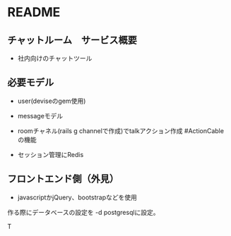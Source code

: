 # README
## チャットルーム　サービス概要

* 社内向けのチャットツール

## 必要モデル

* user(deviseのgem使用)

* messageモデル

* roomチャネル(rails g channelで作成)でtalkアクション作成 #ActionCableの機能

* セッション管理にRedis


## フロントエンド側（外見）
* javascriptかjQuery、bootstrapなどを使用


作る際にデータベースの設定を -d postgresqlに設定。



T
